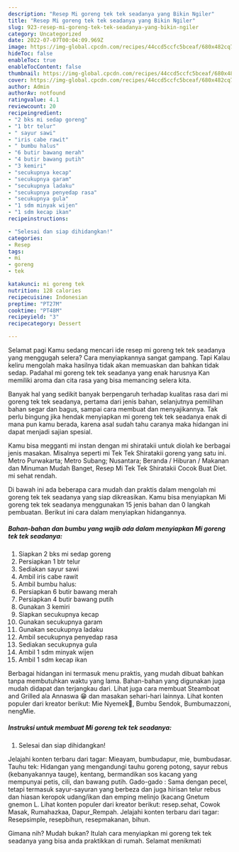 ```yaml
---
description: "Resep Mi goreng tek tek seadanya yang Bikin Ngiler"
title: "Resep Mi goreng tek tek seadanya yang Bikin Ngiler"
slug: 923-resep-mi-goreng-tek-tek-seadanya-yang-bikin-ngiler
category: Uncategorized
date: 2022-07-07T00:04:09.969Z
image: https://img-global.cpcdn.com/recipes/44ccd5ccfc5bceaf/680x482cq70/mi-goreng-tek-tek-seadanya-foto-resep-utama.jpg
hideToc: false
enableToc: true
enableTocContent: false
thumbnail: https://img-global.cpcdn.com/recipes/44ccd5ccfc5bceaf/680x482cq70/mi-goreng-tek-tek-seadanya-foto-resep-utama.jpg
cover: https://img-global.cpcdn.com/recipes/44ccd5ccfc5bceaf/680x482cq70/mi-goreng-tek-tek-seadanya-foto-resep-utama.jpg
author: Admin
authorAv: notfound
ratingvalue: 4.1
reviewcount: 20
recipeingredient:
- "2 bks mi sedap goreng"
- "1 btr telur"
- " sayur sawi"
- "iris cabe rawit"
- " bumbu halus"
- "6 butir bawang merah"
- "4 butir bawang putih"
- "3 kemiri"
- "secukupnya kecap"
- "secukupnya garam"
- "secukupnya ladaku"
- "secukupnya penyedap rasa"
- "secukupnya gula"
- "1 sdm minyak wijen"
- "1 sdm kecap ikan"
recipeinstructions:

- "Selesai dan siap dihidangkan!"
categories:
- Resep
tags:
- mi
- goreng
- tek

katakunci: mi goreng tek 
nutrition: 128 calories
recipecuisine: Indonesian
preptime: "PT27M"
cooktime: "PT48M"
recipeyield: "3"
recipecategory: Dessert

---
```



Selamat pagi Kamu sedang mencari ide resep mi goreng tek tek seadanya yang menggugah selera? Cara menyiapkannya sangat gampang. Tapi Kalau keliru mengolah maka hasilnya tidak akan memuaskan dan bahkan tidak sedap. Padahal mi goreng tek tek seadanya yang enak harusnya Kan memiliki aroma dan cita rasa yang bisa memancing selera kita.


Banyak hal yang sedikit banyak berpengaruh terhadap kualitas rasa dari mi goreng tek tek seadanya, pertama dari jenis bahan, selanjutnya pemilihan bahan segar dan bagus, sampai cara membuat dan menyajikannya. Tak perlu bingung jika hendak menyiapkan mi goreng tek tek seadanya enak di mana pun kamu berada, karena asal sudah tahu caranya maka hidangan ini dapat menjadi sajian spesial.

Kamu bisa megganti mi instan dengan mi shiratakii untuk diolah ke berbagai jenis masakan. Misalnya seperti mi Tek Tek Shiratakii goreng yang satu ini. Metro Purwakarta; Metro Subang; Nusantara; Beranda / Hiburan / Makanan dan Minuman Mudah Banget, Resep Mi Tek Tek Shiratakii Cocok Buat Diet. mi sehat rendah.


Di bawah ini ada beberapa cara mudah dan praktis dalam mengolah mi goreng tek tek seadanya yang siap dikreasikan. Kamu bisa menyiapkan Mi goreng tek tek seadanya menggunakan 15 jenis bahan dan 0 langkah pembuatan. Berikut ini cara dalam menyiapkan hidangannya.

<!--inarticleads1-->

##### Bahan-bahan dan bumbu yang wajib ada dalam menyiapkan Mi goreng tek tek seadanya:

1. Siapkan 2 bks mi sedap goreng
1. Persiapkan 1 btr telur
1. Sediakan  sayur sawi
1. Ambil iris cabe rawit
1. Ambil  bumbu halus:
1. Persiapkan 6 butir bawang merah
1. Persiapkan 4 butir bawang putih
1. Gunakan 3 kemiri
1. Siapkan secukupnya kecap
1. Gunakan secukupnya garam
1. Gunakan secukupnya ladaku
1. Ambil secukupnya penyedap rasa
1. Sediakan secukupnya gula
1. Ambil 1 sdm minyak wijen
1. Ambil 1 sdm kecap ikan


Berbagai hidangan ini termasuk menu praktis, yang mudah dibuat bahkan tanpa membutuhkan waktu yang lama. Bahan-bahan yang digunakan juga mudah didapat dan terjangkau dari. Lihat juga cara membuat Steamboat and Grilled ala Annaswa 😁 dan masakan sehari-hari lainnya. Lihat konten populer dari kreator berikut: Mie Nyemek🍜, Bumbu Sendok, Bumbumazzoni, nengMie. 

<!--inarticleads2-->

##### Instruksi untuk membuat Mi goreng tek tek seadanya:


1. Selesai dan siap dihidangkan!

Jelajahi konten terbaru dari tagar: Mieayam, bumbudapur, mie, bumbudasar. Tauhu tek: Hidangan yang mengandungi tauhu goreng potong, sayur rebus (kebanyakannya tauge), kentang, bermandikan sos kacang yang mempunyai petis, cili, dan bawang putih. Gado-gado : Sama dengan pecel, tetapi termasuk sayur-sayuran yang berbeza dan juga hirisan telur rebus dan hiasan keropok udang/ikan dan emping melinjo (kacang Gnetum gnemon L. Lihat konten populer dari kreator berikut: resep.sehat, Cowok Masak, Rumahazkaa, Dapur_Rempah. Jelajahi konten terbaru dari tagar: Resepsimple, resepbihun, resepmakanan, bihun. 

Gimana nih? Mudah bukan? Itulah cara menyiapkan mi goreng tek tek seadanya yang bisa anda praktikkan di rumah. Selamat menikmati
